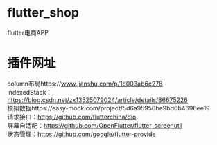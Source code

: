 # flutter_shop
flutter电商APP
# 插件网址
column布局https://www.jianshu.com/p/1d003ab6c278  
indexedStack：https://blog.csdn.net/zx13525079024/article/details/86675226  
模拟数据https://easy-mock.com/project/5d6a95956be9bd6b4696ee19  
请求接口：https://github.com/flutterchina/dio  
屏幕自适配：https://github.com/OpenFlutter/flutter_screenutil  
状态管理：https://github.com/google/flutter-provide  